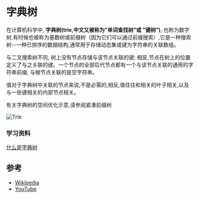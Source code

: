 # 字典树

在计算机科学中, **字典树(trie,中文又被称为”单词查找树“或 ”键树“)**, 也称为数字树,有时候也被称为基数树或前缀树（因为它们可以通过前缀搜索）,它是一种搜索树--一种已排序的数据结构,通常用于存储动态集或键为字符串的关联数组。

与二叉搜索树不同, 树上没有节点存储与该节点关联的键; 相反,节点在树上的位置定义了与之关联的键。一个节点的全部后代节点都有一个与该节点关联的通用的字符串前缀, 与根节点关联的是空字符串。 

值对于字典树中关联的节点来说,不是必需的,相反,值往往和相关的叶子相关,以及与一些键相关的内部节点相关。

有关字典树的空间优化示意,请参阅紧凑前缀树

![Trie](https://upload.wikimedia.org/wikipedia/commons/b/be/Trie_example.svg)

### 学习资料

[什么是字典树](https://www.youtube.com/watch?v=GCGolin7Ffk)

## 参考

- [Wikipedia](https://en.wikipedia.org/wiki/Trie)
- [YouTube](https://www.youtube.com/watch?v=zIjfhVPRZCg&list=PLLXdhg_r2hKA7DPDsunoDZ-Z769jWn4R8&index=7&t=0s)
